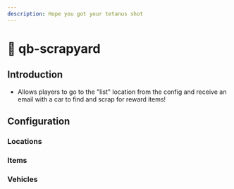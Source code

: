 ```yaml
---
description: Hope you got your tetanus shot
---
```


# 🔋 qb-scrapyard

## Introduction

* Allows players to go to the "list" location from the config and receive an email with a car to find and scrap for reward items!




## Configuration

### Locations



### Items


### Vehicles

